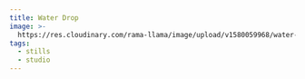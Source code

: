 ```yaml
---
title: Water Drop
image: >-
  https://res.cloudinary.com/rama-llama/image/upload/v1580059968/water-drop_tbcrmh.jpg
tags:
  - stills
  - studio
---
```


